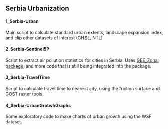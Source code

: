 ## Serbia Urbanization

#### 1_Serbia-Urban
Main script to calculate standard urban extents, landscape expansion index, and clip other datasets of interest (GHSL, NTL)

#### 2_Serbia-Sentinel5P
Script to extract air pollution statistics for cities in Serbia. Uses [GEE_Zonal package](https://github.com/worldbank/GEE_Zonal), and more code that is still being integrated into the package.

#### 3_Serbia-TravelTime
Script to calculate travel time to nearest city, using the friction surface and GOST raster tools.

#### 4_Serbia-UrbanGrotwhGraphs
Some exploratory code to make charts of urban growth using the WSF dataset.